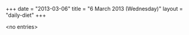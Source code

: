 +++
date = "2013-03-06"
title = "6 March 2013 (Wednesday)"
layout = "daily-diet"
+++


\<no entries\>

